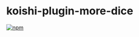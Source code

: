 # koishi-plugin-more-dice

[![npm](https://img.shields.io/npm/v/koishi-plugin-more-dice?style=flat-square)](https://www.npmjs.com/package/koishi-plugin-more-dice)


